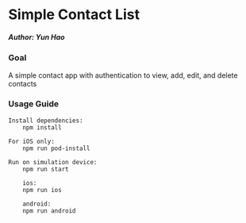 # Simple Contact List
##### Author: Yun Hao

### Goal
A simple contact app with authentication to view, add, edit, and delete contacts

### Usage Guide
```
Install dependencies:
    npm install

For iOS only:
    npm run pod-install

Run on simulation device:
    npm run start
    
    ios:    
    npm run ios
    
    android:
    npm run android  
```
